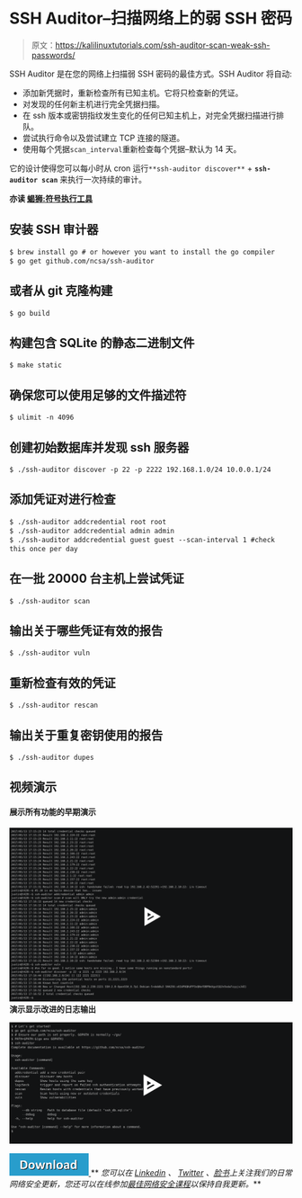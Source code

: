 # SSH Auditor–扫描网络上的弱 SSH 密码

> 原文：<https://kalilinuxtutorials.com/ssh-auditor-scan-weak-ssh-passwords/>

SSH Auditor 是在您的网络上扫描弱 SSH 密码的最佳方式。SSH Auditor 将自动:

*   添加新凭据时，重新检查所有已知主机。它将只检查新的凭证。
*   对发现的任何新主机进行完全凭据扫描。
*   在 ssh 版本或密钥指纹发生变化的任何已知主机上，对完全凭据扫描进行排队。
*   尝试执行命令以及尝试建立 TCP 连接的隧道。
*   使用每个凭据`scan_interval`重新检查每个凭据–默认为 14 天。

它的设计使得您可以每小时从 cron 运行`**ssh-auditor discover**` + **`ssh-auditor scan`** 来执行一次持续的审计。

**亦读 [蝎狮:符号执行工具](https://kalilinuxtutorials.com/manticore-symbolic-execution-tool/)**

## **安装 SSH 审计器**

```
$ brew install go # or however you want to install the go compiler
$ go get github.com/ncsa/ssh-auditor
```

## **或者从 git 克隆构建**

```
$ go build
```

## **构建包含 SQLite 的静态二进制文件**

```
$ make static
```

## **确保您可以使用足够的文件描述符**

```
$ ulimit -n 4096
```

## **创建初始数据库并发现 ssh 服务器**

```
$ ./ssh-auditor discover -p 22 -p 2222 192.168.1.0/24 10.0.0.1/24
```

## **添加凭证对进行检查**

```
$ ./ssh-auditor addcredential root root
$ ./ssh-auditor addcredential admin admin
$ ./ssh-auditor addcredential guest guest --scan-interval 1 #check this once per day
```

## **在一批 20000 台**主机上尝试凭证

```
$ ./ssh-auditor scan
```

## **输出关于哪些凭证有效的报告**

```
$ ./ssh-auditor vuln
```

## **重新检查有效的凭证**

```
$ ./ssh-auditor rescan
```

## **输出关于重复密钥使用的报告**

```
$ ./ssh-auditor dupes
```

## **视频演示**

#### **展示所有功能的早期演示**

[![](img/a9e1ec6cdbc4cf7f43afdd6a569832e6.png) ](https://asciinema.org/a/5rb3wv8oyoqzd80jfl03grrcv?autoplay=1) **演示显示改进的日志输出**

[![](img/cb29571086cbc26b5c8d36863fe29d88.png)](https://asciinema.org/a/F3fQYyJcieCS9Kfna6xWferjK?autoplay=1)

[![](img/d861a9096555aeb1980fc054015933d7.png) ](https://github.com/ncsa/ssh-auditor) ** *您可以在 [Linkedin](https://www.linkedin.com/company/gbhackers/) 、 [Twitter](https://twitter.com/GbhackerOn) 、[脸书](https://www.facebook.com/gbhackersadmin)上关注我们的日常网络安全更新，您还可以在线参加[最佳网络安全课程](https://ethicalhackersacademy.com/)以保持自我更新。***